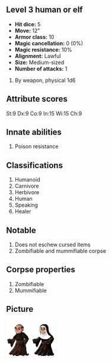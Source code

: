 ## Level 3 human or elf

- **Hit dice:** 5
- **Move:** 12"
- **Armor class:** 10
- **Magic cancellation:** 0 (0%)
- **Magic resistance:** 10%
- **Alignment:** Lawful
- **Size:** Medium-sized
- **Number of attacks:** 1
1. By weapon, physical 1d6

## Attribute scores

St:9 Dx:9 Co:9 In:15 Wi:15 Ch:9

## Innate abilities

1. Poison resistance

## Classifications

1. Humanoid
2. Carnivore
3. Herbivore
4. Human
5. Speaking
6. Healer

## Notable

1. Does not eschew cursed items
2. Zombifiable and mummifiable corpse

## Corpse properties

1. Zombifiable
2. Mummifiable

## Picture

![Attendant](https://github.com/hyvanmielenpelit/GnollHackTileSet/blob/main/Monsters/attendant/attendant.png?raw=true) ![Attendant](https://github.com/hyvanmielenpelit/GnollHackTileSet/blob/main/Monsters/attendant/attendant_female.png?raw=true)
